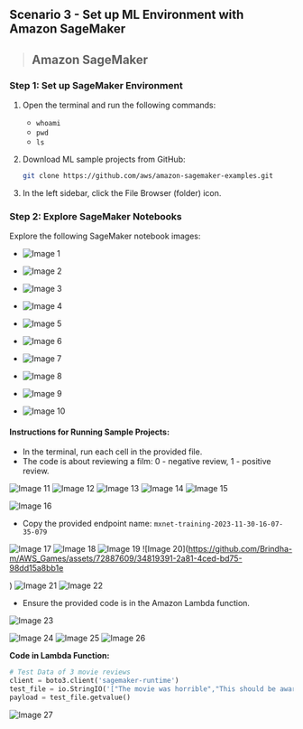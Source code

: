 ## Scenario 3 - Set up ML Environment with Amazon SageMaker

> ## Amazon SageMaker

### Step 1: Set up SageMaker Environment

1. Open the terminal and run the following commands:
    - `whoami`
    - `pwd`
    - `ls`

2. Download ML sample projects from GitHub:
    ```bash
    git clone https://github.com/aws/amazon-sagemaker-examples.git
    ```

3. In the left sidebar, click the File Browser (folder) icon.

### Step 2: Explore SageMaker Notebooks

Explore the following SageMaker notebook images:

- ![Image 1](https://github.com/Brindha-m/AWS_Games/assets/72887609/6db9376f-bc88-4333-a7ea-dcca057dfffc)
- ![Image 2](https://github.com/Brindha-m/AWS_Games/assets/72887609/47928e24-e332-41f4-ac0d-62a49995e688)
- ![Image 3](https://github.com/Brindha-m/AWS_Games/assets/72887609/061f008c-5619-49da-bf60-7dadf7d3e883)
- ![Image 4](https://github.com/Brindha-m/AWS_Games/assets/72887609/2ed2a656-d029-4ce4-bc17-583d386b7c02)
- ![Image 5](https://github.com/Brindha-m/AWS_Games/assets/72887609/cf518847-9cd2-4fd5-bcaa-96cdfa558499)
- ![Image 6](https://github.com/Brindha-m/AWS_Games/assets/72887609/ca34b346-721c-4a8c-a197-673e9481f824)
- ![Image 7](https://github.com/Brindha-m/AWS_Games/assets/72887609/e2e33eeb-866f-4507-b23d-fa20624432d3)
- ![Image 8](https://github.com/Brindha-m/AWS_Games/assets/72887609/e5464ae4-29e2-468c-b524-eedf8c98452b)
- ![Image 9](https://github.com/Brindha-m/AWS_Games/assets/72887609/8347e465-5995-436e-909c-9d5b66c1a008)

- ![Image 10](https://github.com/Brindha-m/AWS_Games/assets/72887609/ed06b947-40a7-4d0a-a25a-8b4e4bd2c877)

#### Instructions for Running Sample Projects:

- In the terminal, run each cell in the provided file.
- The code is about reviewing a film: 0 - negative review, 1 - positive review.

![Image 11](https://github.com/Brindha-m/AWS_Games/assets/72887609/d7bb76bc-9559-411e-8ef5-7ded9eef44e9)
![Image 12](https://github.com/Brindha-m/AWS_Games/assets/72887609/7a789f94-be63-46f1-9c4f-e5edd529e781)
![Image 13](https://github.com/Brindha-m/AWS_Games/assets/72887609/dd343a45-ecb8-42b6-b24b-783f55fd21fb)
![Image 14](https://github.com/Brindha-m/AWS_Games/assets/72887609/a96ef610-06bc-48ff-a6e4-04cd5b6e2ece)
![Image 15](https://github.com/Brindha-m/AWS_Games/assets/72887609/37a25d40-2cbf-4f35-946e-963d4e276bf3)

![Image 16](https://github.com/Brindha-m/AWS_Games/assets/72887609/e4da333c-b1f0-4c6b-a61d-6b4d0377b797)

- Copy the provided endpoint name: `mxnet-training-2023-11-30-16-07-35-079`

![Image 17](https://github.com/Brindha-m/AWS_Games/assets/72887609/5cf22490-e3ed-48ee-8a80-4d78f3c7f658)
![Image 18](https://github.com/Brindha-m/AWS_Games/assets/72887609/acc85e9f-74d5-478f-a23f-63031cec06f8)
![Image 19](https://github.com/Brindha-m/AWS_Games/assets/72887609/82bd61cb-3314-4956-b8af-f1a3a8c79e0a)
![Image 20](https://github.com/Brindha-m/AWS_Games/assets/72887609/34819391-2a81-4ced-bd75-98dd15a8bb1e

)
![Image 21](https://github.com/Brindha-m/AWS_Games/assets/72887609/35a53bb3-d066-47ac-8f31-2265988f9a17)
![Image 22](https://github.com/Brindha-m/AWS_Games/assets/72887609/c719973e-0fb8-4353-942b-ef07c903cf30)

- Ensure the provided code is in the Amazon Lambda function.

![Image 23](https://github.com/Brindha-m/AWS_Games/assets/72887609/47bb612d-4e3d-411e-b34b-5237a6690b33)

![Image 24](https://github.com/Brindha-m/AWS_Games/assets/72887609/bc9ad3b7-921a-4a97-a7e0-c1ad997a3cbe)
![Image 25](https://github.com/Brindha-m/AWS_Games/assets/72887609/0f372aa8-87ce-4e7c-a875-65bcfd043b46)
![Image 26](https://github.com/Brindha-m/AWS_Games/assets/72887609/64177588-cf3c-4212-a46d-168f6261a1c6)

**Code in Lambda Function:**
```python
# Test Data of 3 movie reviews
client = boto3.client('sagemaker-runtime')
test_file = io.StringIO('["The movie was horrible","This should be awarded an Oscar","I did not like the ending"]')
payload = test_file.getvalue()
```

![Image 27](https://github.com/Brindha-m/AWS_Games/assets/72887609/27bace3d-decf-46e7-af90-db3d85118926)


